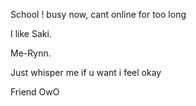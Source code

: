 School ! busy now, cant online for too long

I like Saki.

Me-Rynn.

Just whisper me if u want i feel okay

Friend OwO

